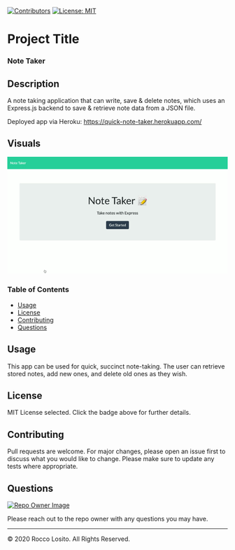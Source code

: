 [![Contributors](https://img.shields.io/github/contributors/roccolosito/employee-template-engine)](https://github.com/roccolosito/employee-template-engine/graphs/contributors)
[![License: MIT](https://img.shields.io/badge/License-MIT-yellow.svg)](https://opensource.org/licenses/MIT)

# Project Title 
### **Note Taker**

## Description
A note taking application that can write, save & delete notes, which uses an Express.js backend to save & retrieve note data from a JSON file.

Deployed app via Heroku: https://quick-note-taker.herokuapp.com/

## Visuals

![NoteGif](./public/assets/notetaker.gif)

### Table of Contents
* [Usage](#Usage)
* [License](#License)
* [Contributing](#Contributing)
* [Questions](#Questions)

## Usage
This app can be used for quick, succinct note-taking. The user can retrieve stored notes, add new ones, and delete old ones as they wish.

## License
MIT License selected. Click the badge above for further details.

## Contributing
Pull requests are welcome. For major changes, please open an issue first to discuss what you would like to change. Please make sure to update any tests where appropriate.

## Questions
[![Repo Owner Image](https://avatars.githubusercontent.com/roccolosito?s=100)](")

Please reach out to the repo owner with any questions you may have.

- - -
© 2020 Rocco Losito. All Rights Reserved.
